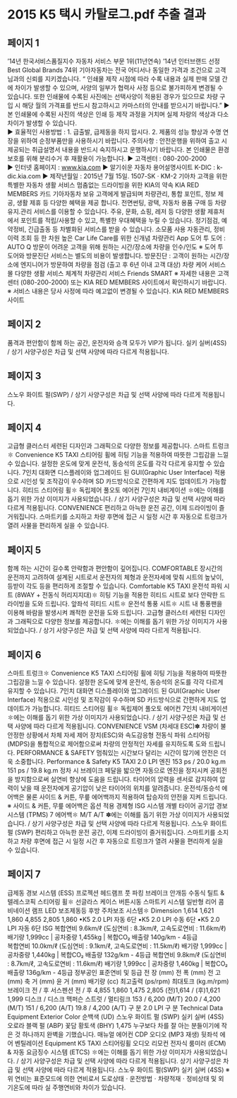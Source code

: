 # 2015 K5 택시 카탈로그.pdf 추출 결과

## 페이지 1

’14년 한국서비스품질지수
자동차 서비스 부문 1위(11년연속)
’14년 인터브랜드 선정
Best Global Brands 74위
               기아자동차는 전국 어디서나 동일한 가격과 조건으로 고객님과의 신뢰를 지키겠습니다.
 “ 인쇄물 제작 시점에 따라 수록 내용과 실제 판매 모델 간에 차이가 발생할 수 있으며, 사양의 일부가 협력사 사정 등으로 불가피하게 변경될 수 있습니다. 
   또한 인쇄물에 수록된 사진에는 선택사양이 적용된 경우가 있으므로 차량 구입 시 해당 월의 가격표를 반드시 참고하시고 카마스터의 안내를 받으시기 바랍니다.”
    ▶ 본 인쇄물에 수록된 사진의 색상은 인쇄 등 제작 과정을 거치며 실제 차량의 색상과 다소 차이가 발생할 수 있습니다.  
    ▶ 효율적인 사용방법 : 1. 급출발, 급제동을 하지 맙시다.    2. 제품의 성능 향상과 수명 연장을 위하여 순정부품만을 사용하시기 바랍니다.
    주의사항 : 안전운행을 위하여 출고 시 제공되는 취급설명서 내용을 반드시 숙지하시고 운행하시기 바랍니다.
    본 인쇄물은 환경보호를 위해 분리수거 후 재활용이 가능합니다.
▶ 고객센터 : 080-200-2000  
▶ 인터넷 홈페이지 : www.kia.com             ▶ 알기쉬운 자동차 용어설명사이트 K-DIC : k-dic.kia.com
▶ 제작년월일 : 2015년 7월 15일.   1507-SK · KM-2
기아차 고객을 위한 특별한 자동차 생활 서비스
멈춤없는 드라이빙을 위한 KIA의 약속
KIA RED MEMBERS 카드
기아자동차 보유 고객에게 발급되며 
차량관리, 통합 포인트, 정보 제공, 
생활 제휴 등 다양한 혜택을 제공
합니다.
전면썬팅, 광택, 자동차 용품 구매 등 
차량 유지.관리 서비스를 이용할 수 
있습니다.
주유, 문화, 쇼핑, 레저 등 다양한 생활 
제휴처에서 포인트를 적립/사용할 
수 있고, 특별한 우대혜택을 누릴 수 
있습니다.
정기점검, 예약정비, 긴급출동 등 
차별화된 서비스를 받을 수 있습니다.
소모품 사용 자동관리, 정비이력 조회 
등 한 차원 높은 Car Life Care를 위한 
신개념 차량관리 App
도어 투 도어 : AUTO Q 방문이 어려운 
고객을 위해 원하는 시간/장소에 
차량을 인수/인도
※ 도어 투 도어와 방문진단 서비스는 별도의 비용이 발생합니다.
방문진단 : 고객이 원하는 시간/장소에 
엔지니어가 방문하여 차량을 점검
(출고 후 6년 이내 고객 대상)
차량 케어 서비스몰
다양한 생활 서비스
체계적 차량관리 서비스
Friends
SMART
※ 자세한 내용은 고객센터 (080-200-2000) 또는 KIA RED MEMBERS 사이트에서 확인하시기 바랍니다.   ※ 서비스 내용은 당사 사정에 따라 예고없이 변경될 수 있습니다.
KIA RED MEMBERS 사이트


## 페이지 2

품격과 편안함이 함께 하는 공간, 
운전자와 승객 모두가 VIP가 됩니다.
실키 실버(4SS) / 상기 사양구성은 차급 및 선택 사양에 따라 다르게 적용됩니다.


## 페이지 3

스노우 화이트 펄(SWP) / 상기 사양구성은 차급 및 선택 사양에 따라 다르게 적용됩니다.


## 페이지 4

고급형 클러스터
세련된 디자인과 그래픽으로 다양한 정보를 제공합니다.
스마트 트렁크✽
Convenience
K5 TAXI
스티어링 휠에 히팅 기능을 적용하여 따뜻한 
그립감을 느낄 수 있습니다.
설정한 온도에 맞게 운전석, 동승석의 온도를 
각각 다르게 유지할 수 있습니다.
7인치 대화면 디스플레이와 업그레이드 된 GUI(Graphic User Interface) 적용으로 
시인성 및 조작감이 우수하며 SD 카드방식으로 간편하게 지도 업데이트가 가능합니다. 
히티드 스티어링 휠✽
독립제어 풀오토 에어컨
7인치 내비게이션
✽에는 이해를 돕기 위한 가상 이미지가 사용되었습니다. / 상기 사양구성은 차급 및 선택 사양에 따라 다르게 적용됩니다.
CONVENIENCE
편리하고 아늑한 운전 공간,
이제 드라이빙이 즐거워집니다.
스마트키를 소지하고 차량 후면에 접근 시 
일정 시간 후 자동으로 트렁크가 열려 사물을 
편리하게 실을 수 있습니다.


## 페이지 5

함께 하는 시간이 길수록
안락함과 편안함이 깊어집니다.
COMFORTABLE
장시간의 운전까지 고려하여 설계된 시트로서
운전자의 체형과 운전자세에 맞춰 시트의 높낮이,
등받이 각도 등을 편리하게 조절할 수 있습니다.
Comfortable
K5 TAXI
운전석 파워 시트 (8WAY + 전동식 허리지지대)✽
히팅 기능을 적용한 히티드 시트로 보다 안락한 
드라이빙을 도와 드립니다.
앞좌석 히티드 시트✽
운전석 통풍 시트✽
시트 내 통풍팬을 이용해 바람을 발생시켜 
쾌적한 운전을 도와 드립니다.
고급형 클러스터
세련된 디자인과 그래픽으로 다양한 정보를 제공합니다.
✽에는 이해를 돕기 위한 가상 이미지가 사용되었습니다. / 상기 사양구성은 차급 및 선택 사양에 따라 다르게 적용됩니다.


## 페이지 6

스마트 트렁크✽
Convenience
K5 TAXI
스티어링 휠에 히팅 기능을 적용하여 따뜻한 
그립감을 느낄 수 있습니다.
설정한 온도에 맞게 운전석, 동승석의 온도를 
각각 다르게 유지할 수 있습니다.
7인치 대화면 디스플레이와 업그레이드 된 GUI(Graphic User Interface) 적용으로 
시인성 및 조작감이 우수하며 SD 카드방식으로 간편하게 지도 업데이트가 가능합니다. 
히티드 스티어링 휠✽
독립제어 풀오토 에어컨
7인치 내비게이션
✽에는 이해를 돕기 위한 가상 이미지가 사용되었습니다. / 상기 사양구성은 차급 및 선택 사양에 따라 다르게 적용됩니다.
CONVENIENCE
VSM (차세대 ESC)✽
차량이 불안정한 상황에서 차체 자세 제어 장치(ESC)와 속도감응형 전동식 파워 스티어링(MDPS)을 
통합적으로 제어함으로써 차량의 안정적인 자세를 유지하도록 도와 드립니다.
PERFORMANCE
& SAFETY
멈춰있는 시간보다 달리는 시간이 많기에
안전은 더욱 소중합니다.
Performance & Safety
K5 TAXI
2.0 LPI 엔진
153 ps / 20.0 kg.m
151 ps / 19.8 kg.m
정차 시 브레이크 페달을 밟으면 자동으로 
엔진을 정지시켜 공회전을 방지함으로써 
실연비 향상에 도움을 드립니다.
타이어의 압력을 센서로 감지하여 압력이 낮을 때 
운전자에게 공기압이 낮은 타이어의 위치를 
알려줍니다.
운전석/동승석 에어백은 물론 사이드 & 커튼, 무릎 에어백까지 적용하여 탑승자의 안전을 
지켜 드립니다.   
※ 사이드 & 커튼, 무릎 에어백은 옵션 적용
경제형 ISG 시스템
개별 타이어 공기압 경보시스템 (TPMS)
7 에어백✽
M/T
A/T
✽에는 이해를 돕기 위한 가상 이미지가 사용되었습니다. / 상기 사양구성은 차급 및 선택 사양에 따라 다르게 적용됩니다.
스노우 화이트 펄 (SWP)
편리하고 아늑한 운전 공간,
이제 드라이빙이 즐거워집니다.
스마트키를 소지하고 차량 후면에 접근 시 
일정 시간 후 자동으로 트렁크가 열려 사물을 
편리하게 실을 수 있습니다.


## 페이지 7

급제동 경보 시스템 (ESS)
프로젝션 헤드램프
풋 파킹 브레이크
안개등
수동식 틸트 & 텔레스코픽 스티어링 휠✽
선글라스 케이스
버튼시동 스마트키 시스템
일반형 리어 콤비네이션 램프
LED 보조제동등
후방 주차보조 시스템✽
Dimension
1,614
1,621
1,860
4,855
2,805
1,860
•K5 2.0 LPI 자동 6단
•K5 2.0 LPI 수동 6단
•K5 2.0 LPI 자동 6단 ISG
복합연비 9.6km/ℓ (도심연비 : 8.3km/ℓ, 고속도로연비 : 11.6km/ℓ) 배기량 1,999cc | 공차중량 1,455kg  | 복합CO₂ 배출량 140g/km - 4등급  
복합연비 10.0km/ℓ (도심연비 : 9.1km/ℓ, 고속도로연비 : 11.5km/ℓ) 배기량 1,999cc | 공차중량 1,440kg | 복합CO₂ 배출량 132g/km - 4등급
복합연비 9.8km/ℓ   (도심연비 : 8.7km/ℓ, 고속도로연비 : 11.6km/ℓ) 배기량 1,999cc | 공차중량 1,460kg | 복합CO₂ 배출량 136g/km - 4등급
정부공인 표준연비 및 등급
전   장               (mm)
전   폭               (mm)
전   고               (mm)
축   거               (mm)
윤   거               (mm)
배기량                     (cc)
최고출력           (ps/rpm)
최대토크        (kg.m/rpm)
브레이크               전 / 후
서스펜션               전 / 후
4,855
1,860
1,475
2,805
(전)1,614 / (후)1,621
1,999
디스크 / 디스크
맥퍼슨 스트럿 / 멀티링크
153 / 6,200 (M/T)
20.0 / 4,200 (M/T)
151 / 6,200 (A/T)
19.8 / 4,200 (A/T)
구        분
2.0 LPI
구        분
Technical Data
Equipment
Exterior Color
순백색 (UD)
스노우 화이트 펄 (SWP)
실키 실버 (4SS)
오로라 블랙 펄 (ABP)
꽃담 황토색 (BHY)
1,475
누구보다 차를 잘 아는 분들이기에
작은 것 하나까지 완벽을 기했습니다.
매뉴얼 에어컨
CDP 오디오 (MP3 재생)
뒷좌석 에어 벤틸레이션
Equipment
K5 TAXI
스티어링휠 오디오 리모컨
전자식 룸미러 (ECM) & 
자동 요금징수 시스템 (ETCS)
✽에는 이해를 돕기 위한 가상 이미지가 사용되었습니다. / 상기 사양구성은 차급 및 선택 사양에 따라 다르게 적용됩니다.
상기 사양구성은 차급 및 선택 사양에 따라 다르게 적용됩니다.
스노우 화이트 펄(SWP)
실키 실버 (4SS)
※ 위 연비는 표준모드에 의한 연비로서 도로상태ㆍ운전방법ㆍ차량적재ㆍ정비상태 및 외기온도에 따라 실 주행연비와 차이가 있습니다.


